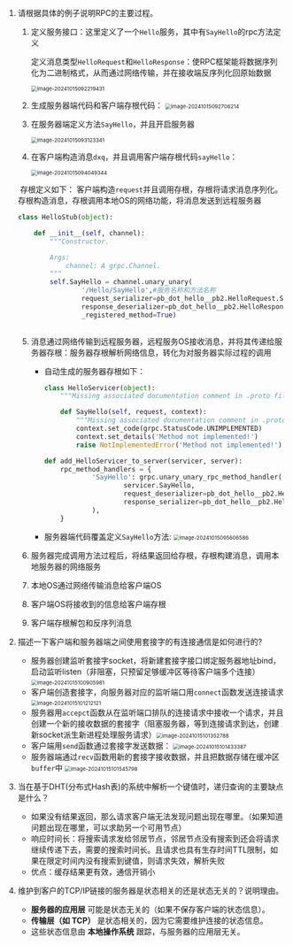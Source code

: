 1. 请根据具体的例子说明RPC的主要过程。

   1. 定义服务接口：这里定义了一个<code>Hello</code>服务，其中有<code>SayHello</code>的rpc方法定义

      定义消息类型`HelloRequest`和`HelloResponse`：使RPC框架能将数据序列化为二进制格式，从而通过网络传输，并在接收端反序列化回原始数据

      <img src="C:\Users\丁晓琪\AppData\Roaming\Typora\typora-user-images\image-20241015092219431.png" alt="image-20241015092219431" style="zoom:67%;" />

   2. 生成服务器端代码和客户端存根代码：
      <img src="C:\Users\丁晓琪\AppData\Roaming\Typora\typora-user-images\image-20241015092706214.png" alt="image-20241015092706214" style="zoom:67%;" />

   3. 在服务器端定义方法<code>SayHello</code>，并且开启服务器

      <img src="C:\Users\丁晓琪\AppData\Roaming\Typora\typora-user-images\image-20241015093123341.png" alt="image-20241015093123341" style="zoom:67%;" />

   4. 在客户端构造消息<code>dxq</code>，并且调用客户端存根代码<code>sayHello</code>：

      <img src="C:\Users\丁晓琪\AppData\Roaming\Typora\typora-user-images\image-20241015094049344.png" alt="image-20241015094049344" style="zoom:67%;" />

   ​		存根定义如下： 客户端构造<code>request</code>并且调用存根，存根将请求消息序列化。
   ​					    存根构造消息，存根调用本地OS的网络功能，将消息发送到远程服务器

   ```python
   class HelloStub(object):
   
       def __init__(self, channel):
           """Constructor.
   
           Args:
               channel: A grpc.Channel.
           """
           self.SayHello = channel.unary_unary(
                   '/Hello/SayHello',#服务名称和方法名称
                   request_serializer=pb_dot_hello__pb2.HelloRequest.SerializeToString,#将请求消息对象序列化为字节字符串
                   response_deserializer=pb_dot_hello__pb2.HelloResponse.FromString,#将接收到的字节字符串反序列化为响应消息对象
                   _registered_method=True)
           	
   ```

   5. 消息通过网络传输到远程服务器，远程服务OS接收消息，并将其传递给服务器存根：服务器存根解析网络信息，转化为对服务器实际过程的调用

      * 自动生成的服务器存根如下：

        ```python
        class HelloServicer(object):
            """Missing associated documentation comment in .proto file."""
        
            def SayHello(self, request, context):
                """Missing associated documentation comment in .proto file."""
                context.set_code(grpc.StatusCode.UNIMPLEMENTED)
                context.set_details('Method not implemented!')
                raise NotImplementedError('Method not implemented!')
        
        def add_HelloServicer_to_server(servicer, server):
            rpc_method_handlers = {
                    'SayHello': grpc.unary_unary_rpc_method_handler(
                            servicer.SayHello,
                            request_deserializer=pb_dot_hello__pb2.HelloRequest.FromString,
                            response_serializer=pb_dot_hello__pb2.HelloResponse.SerializeToString,
                    ),
            }
        ```

      * 服务器端代码覆盖定义<code>SayHello</code>方法:
        <img src="C:\Users\丁晓琪\AppData\Roaming\Typora\typora-user-images\image-20241015095606586.png" alt="image-20241015095606586" style="zoom:67%;" />

   6. 服务器完成调用方法过程后，将结果返回给存根，存根构建消息，调用本地服务器的网络服务
   7. 本地OS通过网络传输消息给客户端OS
   8. 客户端OS将接收到的信息给客户端存根
   9. 客户端存根解包和反序列消息

2. 描述一下客户端和服务器端之间使用套接字的有连接通信是如何进行的?

   * 服务器创建监听套接字socket，将新建套接字接口绑定服务器地址bind，启动监听listen（非阻塞，只预留足够缓冲区等待客户端多个连接）
     <img src="C:\Users\丁晓琪\AppData\Roaming\Typora\typora-user-images\image-20241015100905981.png" alt="image-20241015100905981" style="zoom:67%;" />
   * 客户端创造套接字，向服务器对应的监听端口用<code>connect</code>函数发送连接请求
     <img src="C:\Users\丁晓琪\AppData\Roaming\Typora\typora-user-images\image-20241015101212121.png" alt="image-20241015101212121" style="zoom:67%;" />
   * 服务器用<code>accepct</code>函数从在监听端口排队的连接请求中接收一个请求，并且创建一个新的接收数据的套接字（阻塞服务器，等到连接请求到达，创建新socket派生新进程处理服务请求）<img src="C:\Users\丁晓琪\AppData\Roaming\Typora\typora-user-images\image-20241015101352788.png" alt="image-20241015101352788" style="zoom:67%;" />
   * 客户端用<code>send</code>函数通过套接字发送数据：
     <img src="C:\Users\丁晓琪\AppData\Roaming\Typora\typora-user-images\image-20241015101433387.png" alt="image-20241015101433387" style="zoom:67%;" />
   * 服务器端通过<code>recv</code>函数用新的套接字接收数据，并且把数据存储在缓冲区<code>buffer</code>中
     <img src="C:\Users\丁晓琪\AppData\Roaming\Typora\typora-user-images\image-20241015101545798.png" alt="image-20241015101545798" style="zoom:67%;" />

3. 当在基于DHT(分布式Hash表)的系统中解析一个键值时，递归查询的主要缺点是什么？

   * 如果没有结果返回，那么请求客户端无法发现问题出现在哪里。（如果知道问题出现在哪里，可以求助另一个可用节点）
   * 响应时间长：将搜索请求发给邻居节点，邻居节点没有搜索到还会将请求继续传递下去，需要的搜索时间长。且请求也具有生存时间TTL限制，如果在限定时间内没有搜索到键值，则请求失效，解析失败
   * 优点：缓存结果更有效，通信开销小

4. 维护到客户的TCP/IP链接的服务器是状态相关的还是状态无关的？说明理由。

   * **服务器的应用层** 可能是状态无关的（如果不保存客户端的状态信息）。
   * **传输层（如 TCP）** 是状态相关的，因为它需要维护连接的状态信息。
   * 这些状态信息由 **本地操作系统** 跟踪，与服务器的应用层无关。

​	 	